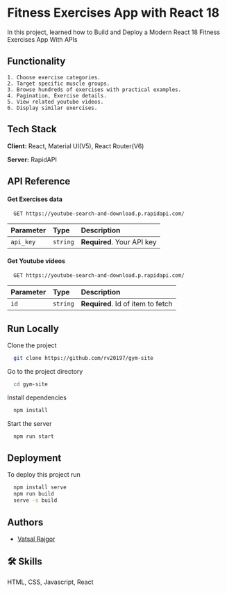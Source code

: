 # Fitness Exercises App with React 18

In this project, learned how to Build and Deploy a Modern React 18 Fitness Exercises App
With APIs

## Functionality

    1. Choose exercise categories.
    2. Target specific muscle groups.
    3. Browse hundreds of exercises with practical examples.
    4. Pagination, Exercise details.
    5. View related youtube videos.
    6. Display similar exercises.

## Tech Stack

**Client:** React, Material UI(V5), React Router(V6)

**Server:** RapidAPI

## API Reference

#### Get Exercises data

```http
  GET https://youtube-search-and-download.p.rapidapi.com/
```

| Parameter | Type     | Description                |
| :-------- | :------- | :------------------------- |
| `api_key` | `string` | **Required**. Your API key |

#### Get Youtube videos

```http
  GET https://youtube-search-and-download.p.rapidapi.com/
```

| Parameter | Type     | Description                       |
| :-------- | :------- | :-------------------------------- |
| `id`      | `string` | **Required**. Id of item to fetch |

## Run Locally

Clone the project

```bash
  git clone https://github.com/rv20197/gym-site
```

Go to the project directory

```bash
  cd gym-site
```

Install dependencies

```bash
  npm install
```

Start the server

```bash
  npm run start
```

## Deployment

To deploy this project run

```bash
  npm install serve
  npm run build
  serve -s build
```

## Authors

- [Vatsal Rajgor](https://www.linkedin.com/in/vatsal-rajgor/)

## 🛠 Skills

HTML, CSS, Javascript, React
